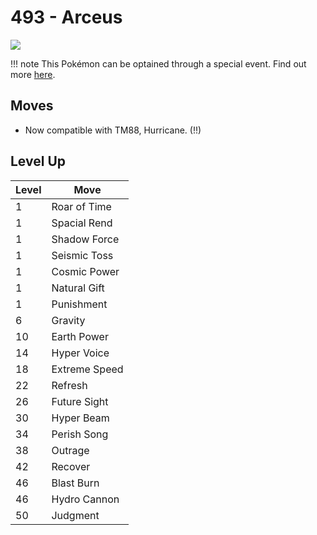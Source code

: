 # 493 - Arceus
![][493]

!!! note
    This Pokémon can be optained through a special event. Find out more [here](../../../special_events/#arceus).

## Moves

 - Now compatible with TM88, Hurricane. (!!)

## Level Up

Level | Move
---   | ---
  1   | Roar of Time
  1   | Spacial Rend
  1   | Shadow Force
  1   | Seismic Toss
  1   | Cosmic Power
  1   | Natural Gift
  1   | Punishment
  6   | Gravity
 10   | Earth Power
 14   | Hyper Voice
 18   | Extreme Speed
 22   | Refresh
 26   | Future Sight
 30   | Hyper Beam
 34   | Perish Song
 38   | Outrage
 42   | Recover
 46   | Blast Burn
 46   | Hydro Cannon
 50   | Judgment


[493]: ../img/pokemon/493.png
